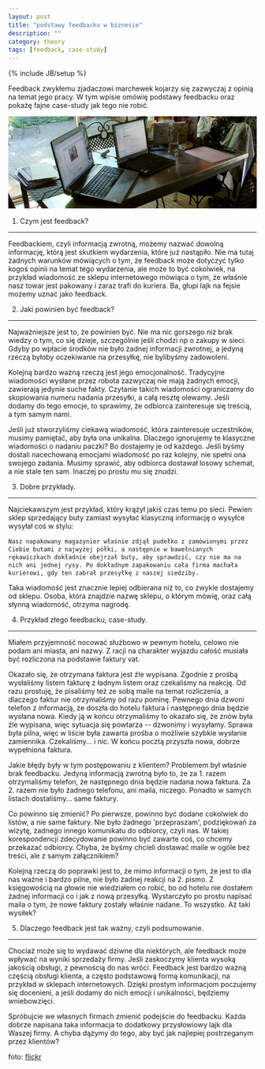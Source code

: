 ```yaml
---
layout: post
title: "podstawy feedbacku w biznesie"
description: ""
category: theory
tags: [feedback, case-study]
---
```

{% include JB/setup %}

Feedback zwykłemu zjadaczowi marchewek kojarzy się zazwyczaj z opinią na temat jego pracy. W tym wpisie omówię podstawy feedbacku oraz pokażę fajne case-study jak tego nie robić.

<img src="/assets/images/2013/7-workplace.jpg" alt="work place / desk" />

1) Czym jest feedback?
----------------------

Feedbackiem, czyli informacją zwrotną, możemy nazwać dowolną informację, którą jest skutkiem wydarzenia, które już nastąpiło. Nie ma tutaj żadnych warunków mówiących o tym, że feedback może dotyczyć tylko kogoś opinii na temat tego wydarzenia, ale może to być cokolwiek, na przykład wiadomość ze sklepu internetowego mówiąca o tym, że właśnie nasz towar jest pakowany i zaraz trafi do kuriera. Ba, głupi lajk na fejsie możemy uznać jako feedback.

2) Jaki powinien być feedback?
------------------------------

Najważniejsze jest to, że powinien być. Nie ma nic gorszego niż brak wiedzy o tym, co się dzieje, szczególnie jeśli chodzi np o zakupy w sieci. Gdyby po wpłacie środków nie było żadnej informacji zwrotnej, a jedyną rzeczą byłoby oczekiwanie na przesyłkę, nie bylibyśmy zadowoleni.

Kolejną bardzo ważną rzeczą jest jego emocjonalność. Tradycyjne wiadomości wysłane przez robota zazwyczaj nie mają żadnych emocji, zawierają jedynie suche fakty. Czytanie takich wiadomości ograniczamy do skopiowania numeru nadania przesyłki, a całą resztę olewamy. Jeśli dodamy do tego emocje, to sprawimy, że odbiorca zainteresuje się treścią, a tym samym nami.

Jeśli już stworzyliśmy ciekawą wiadomość, która zainteresuje uczestników, musimy pamiętać, aby była ona unikalna. Dlaczego ignorujemy te klasyczne wiadomości o nadaniu paczki? Bo dostajemy je od każdego. Jeśli byśmy dostali nacechowaną emocjami wiadomość po raz kolejny, nie spełni ona swojego zadania. Musimy sprawić, aby odbiorca dostawał losowy schemat, a nie stale ten sam. Inaczej po prostu mu się znudzi.

3) Dobre przykłady.
------------------

Najciekawszym jest przykład, który krążył jakiś czas temu po sieci. Pewien sklep sprzedający buty zamiast wysyłać klasyczną informację o wysyłce wysyłał coś w stylu:

	Nasz napakowany magazynier właśnie zdjął pudełko z zamówionymi przez Ciebie butami z najwyżej półki, a następnie w bawełnianych rękawiczkach dokładnie obejrzał buty, aby sprawdzić, czy nie ma na nich ani jednej rysy. Po dokładnym zapakowaniu cała firma machała kurierowi, gdy ten zabrał przesyłkę z naszej siedziby.

Taka wiadomość jest znacznie lepiej odbierana niż to, co zwykle dostajemy od sklepu. Osoba, która znajdzie nazwę sklepu, o którym mówię, oraz całą słynną wiadomość, otrzyma nagrodę.

4) Przykład złego feedbacku, case-study.
----------------------------------------

Miałem przyjemność nocować służbowo w pewnym hotelu, celowo nie podam ani miasta, ani nazwy. Z racji na charakter wyjazdu całość musiała być rozliczona na podstawie faktury vat.

Okazało się, że otrzymana faktura jest źle wypisana. Zgodnie z prośbą wysłaliśmy listem fakturę z ładnym listem oraz czekaliśmy na reakcję. Od razu prostuję, że pisaliśmy też ze sobą maile na temat rozliczenia, a dlaczego faktur nie otrzymaliśmy od razu pominę. Pewnego dnia dzwoni telefon z informacją, że doszła do hotelu faktura i następnego dnia będzie wysłana nowa. Kiedy ją w końcu otrzymaliśmy to okazało się, że znów była źle wypisana, więc sytuacja się powtarza -- dzwonimy i wysyłamy. Sprawa była pilna, więc w liście była zawarta prośba o możliwie szybkie wysłanie zamiennika. Czekaliśmy... i nic. W końcu pocztą przyszła nowa, dobrze wypełniona faktura.

Jakie błędy były w tym postępowaniu z klientem? Problemem był właśnie brak feedbacku. Jedyną informacją zwrotną było to, że za 1. razem otrzymaliśmy telefon, że następnego dnia będzie nadana nowa faktura. Za 2. razem nie było żadnego telefonu, ani maila, niczego. Ponadto w samych listach dostaliśmy... same faktury.

Co powinno się zmienić? Po pierwsze, powinno być dodane cokolwiek do listów, a nie same faktury. Nie było żadnego 'przepraszam', podziękowań za wizytę, żadnego innego komunikatu do odbiorcy, czyli nas. W takiej korespondencji zdecydowanie powinno być zawarte coś, co chcemy przekazać odbiorcy. Chyba, że byśmy chcieli dostawać maile w ogóle bez treści, ale z samym załącznikiem?

Kolejną rzeczą do poprawki jest to, że mimo informacji o tym, że jest to dla nas ważne i bardzo pilne, nie było żadnej reakcji na 2. pismo. Z księgowością na głowie nie wiedziałem co robić, bo od hotelu nie dostałem żadnej informacji co i jak z nową przesyłką. Wystarczyło po prostu napisać maila o tym, że nowe faktury zostały właśnie nadane. To wszystko. Aż taki wysiłek?

5) Dlaczego feedback jest tak ważny, czyli podsumowanie.
--------------------------------------------------------

Chociaż może się to wydawać dziwne dla niektórych, ale feedback może wpływać na wyniki sprzedaży firmy. Jeśli zaskoczymy klienta wysoką jakością obsługi, z pewnością do nas wróci. Feedback jest bardzo ważną częścią obsługi klienta, a często podstawową formą komunikacji, na przykład w sklepach internetowych. Dzięki prostym informacjom poczujemy się docenieni, a jeśli dodamy do nich emocji i unikalności, będziemy wniebowzięci.

Spróbujcie we własnych firmach zmienić podejście do feedbacku. Każda dobrze napisana taka informacja to dodatkowy przysłowiowy lajk dla Waszej firmy. A chyba dążymy do tego, aby być jak najlepiej postrzeganym przez klientów?

foto: [flickr](http://www.flickr.com/photos/edgeplot/3594738735/)

